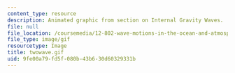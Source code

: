```yaml
---
content_type: resource
description: Animated graphic from section on Internal Gravity Waves.
file: null
file_location: /coursemedia/12-802-wave-motions-in-the-ocean-and-atmosphere-spring-2004/9fe00a79fd5f080b43b630d60329331b_twowave.gif
file_type: image/gif
resourcetype: Image
title: twowave.gif
uid: 9fe00a79-fd5f-080b-43b6-30d60329331b
---
```

